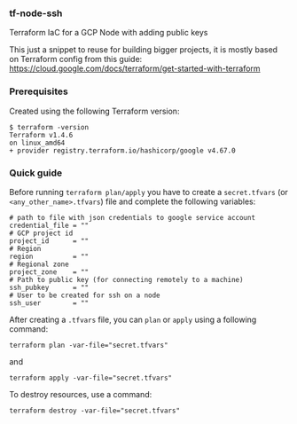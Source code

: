 ### tf-node-ssh
Terraform IaC for a GCP Node with adding public keys

This just a snippet to reuse for building bigger projects, it is mostly based on Terraform config from this guide: https://cloud.google.com/docs/terraform/get-started-with-terraform


### Prerequisites
Created using the following Terraform version:
```
$ terraform -version
Terraform v1.4.6
on linux_amd64
+ provider registry.terraform.io/hashicorp/google v4.67.0
```

### Quick guide
Before running `terraform plan/apply` you have to create a `secret.tfvars` (or `<any_other_name>.tfvars`) file and complete the following variables:
```
# path to file with json credentials to google service account
credential_file = ""
# GCP project id
project_id      = ""
# Region
region          = ""
# Regional zone
project_zone    = ""
# Path to public key (for connecting remotely to a machine)
ssh_pubkey      = ""
# User to be created for ssh on a node
ssh_user        = ""
```

After creating a `.tfvars` file, you can `plan` or `apply` using a following command:
```
terraform plan -var-file="secret.tfvars"
```
and
```
terraform apply -var-file="secret.tfvars"
```
To destroy resources, use a command:
```
terraform destroy -var-file="secret.tfvars"
```
